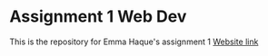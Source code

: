 # Assignment 1 Web Dev

This is the repository for Emma Haque's assignment 1 
[Website link](https://github.com/emma-ha/CSCI39548_Assignment1)
